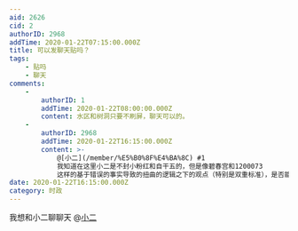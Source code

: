 ```yaml
---
aid: 2626
cid: 2
authorID: 2968
addTime: 2020-01-22T07:15:00.000Z
title: 可以发聊天贴吗？
tags:
    - 贴吗
    - 聊天
comments:
    -
        authorID: 1
        addTime: 2020-01-22T08:00:00.000Z
        content: 水区和树洞只要不刷屏，聊天可以的。
    -
        authorID: 2968
        addTime: 2020-01-22T16:15:00.000Z
        content: >-
            @[小二](/member/%E5%B0%8F%E4%BA%8C) #1
            我知道在这里小二是不封小粉红和自干五的，但是像碧春宫和1200073
            这样的基于错误的事实导致的扭曲的逻辑之下的观点（特别是双重标准），是否能允许呢？只要在逻辑没问题，因为事实错误导致的观点可以与之交流，而且他们大部分也是理性的。但刚才说的那两位有群体攻击的行为，尤其是针对港台，除此之外勉强算理性，更尤其是那位用数字作为用户名的。我在两岸三地都待过，港台算我半个故乡，看他们的言论实在是生理不适。
date: 2020-01-22T16:15:00.000Z
category: 时政
---
```


我想和小二聊聊天 @[小二](/member/%E5%B0%8F%E4%BA%8C)
